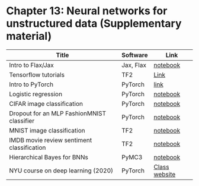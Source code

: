 # Chapter 13: Neural networks for unstructured data   (Supplementary material)

[flax]: https://colab.research.google.com/github/probml/pyprobml/blob/master/notebooks/flax_intro.ipynb

[tf_old]: https://colab.research.google.com/github/probml/pyprobml/blob/master/notebooks/tf_intro.ipynb
[mnist_tf]: https://colab.research.google.com/github/probml/pyprobml/blob/master/notebooks/mlp_mnist_tf.ipynb
[imdb_tf]: https://colab.research.google.com/github/probml/pyprobml/blob/master/notebooks/mlp_imdb_tf.ipynb
[hetero]: https://colab.research.google.com/github/probml/pyprobml/blob/master/notebooks/mlp_1d_regression_hetero_tf.ipynb
[tensorboard]: https://colab.research.google.com/github/probml/pyprobml/blob/master/notebooks/early_stopping_tensorboard_tf.ipynb

[logreg_pytorch]: https://colab.research.google.com/github/probml/pyprobml/blob/master/notebooks/logreg_pytorch.ipynb
[mlp_cifar_pytorch]: https://colab.research.google.com/github/probml/pyprobml/blob/master/notebooks/mlp_cifar_pytorch.ipynb
[dropout]: https://colab.research.google.com/github/probml/pyprobml/blob/master/notebooks/dropout_mlp_torch.ipynb

[bnn]: https://colab.research.google.com/github/probml/pyprobml/blob/master/notebooks/bnn_hierarchical_pymc3.ipynb

|Title|Software|Link|
|-----------|----|----|
|Intro to Flax/Jax| Jax, Flax| [notebook][flax]
|Tensorflow tutorials| TF2| [Link](https://www.tensorflow.org/tutorials)
|Intro to PyTorch| PyTorch| [link](https://pytorch.org/tutorials/beginner/basics/intro.html)
|Logistic regression |PyTorch|[notebook][logreg_pytorch]
|CIFAR image classification|PyTorch|[notebook][mlp_cifar_pytorch]
|Dropout for an MLP FashionMNIST classifier|PyTorch|[notebook][dropout]
|MNIST image classification|TF2|[notebook][mnist_tf]
|IMDB movie review sentiment classification |TF2|[notebook][imdb_tf]
|Hierarchical Bayes for BNNs| PyMC3 | [notebook][bnn] 
|NYU course on deep learning (2020) | PyTorch | [Class website](https://atcold.github.io/pytorch-Deep-Learning/)

<!--

|Auto-MPG regression| TF2| [Keras tutorial](https://www.tensorflow.org/tutorials/keras/regression)
|Tabular medical data classification|TF2|[TF tutorial](https://www.tensorflow.org/tutorials/structured_data/feature_columns)
|IMDB movie review sentiment classification using pre-trained word embeddings from TF-hub|TF2|[TF tutorial](https://www.tensorflow.org/tutorials/keras/text_classification_with_hub)
|IMDB movie review sentiment classification using keras pre-processed data|TF2|[TF tutorial](https://www.tensorflow.org/tutorials/keras/text_classification)|
|Heteroskedastic regression in 1d| TFP | [notebook][hetero]
|Using tensorboard to plot learning curves| TF2 | [notebook][tensorboard]
-->
